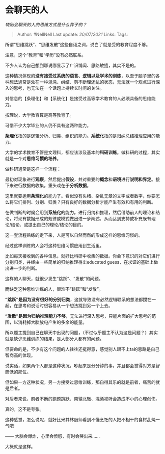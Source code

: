 # 会聊天的人 
*特别会聊天的人的思维方式是什么样子的？*

> Author: #NellNell 
> Last update: *20/07/2021* 
> Links:
> Tags:  
  

所谓“思维跳跃”、“思维发散”这些自诩之词，说白了就是受的教育程度不够。

注意，这个“教育”和“学历”没有必然联系。

不少人认为自己想到哪说哪显示了广识博闻、思路敏捷，其实不是的。

这种情况体现的**没有接受过系统的语言、逻辑以及学术的训练**，以至于脑子里的各种想法通常是处在一种混沌、纠结、剪不断理还乱的状态，无法就一个观点进行深入的思考，也无法在一个话题上持续长时间的关注。

对信息的【条理化】和【系统化】是接受过高等学术教育的人必须具备的思维能力。

按理说，大学教育算是高等教育了。

可惜不少大学毕业的人仍不具有这两种能力。

**条理化**指的是逻辑分析、归类、组织的能力。**系统化**指的是归纳总结推理应用的能力。

大学的学术教育不管是文理科，都应该涉及基本的**科研训练**。做科研的过程，其实就是一个对**思维习惯的培养**。

做科研通常是这样一个流程：

最初对现象进行**观察**，然后提出**假设**，并对重要的**概念**和**语境**进行**说明和界定**。接下来进行数据的收集。重头戏在于**分析数据**。

这里就要运用**条理化**的能力了。看似没有头绪、杂乱无章的文字或者数字，你要怎么将它们排列、分别、归类？只有良好的数据分析才能产生有效和有用的判断。

在做判断的时候会用到**系统化**的能力。进行归纳和推理，然后借助前人的理论和结论，将现有数据形成的规律或模式做出进一步阐述，从而达到支持或补充既有理论/结论、或提出自己的理论/结论的目的。

这一套流程熟练的走下来，人是可以自然而然的形成这样的思维习惯的。

经过这样训练的人会将这种思维习惯应用到生活里。

比如每天接收到的各种信息，就好比科研中收集的数据。你会下意识的对它们进行分别归类，并经由一些简单的归纳推理得出educated guess，在求证的基础上做出进一步的判断。

这样的人聊天，就很少发生“跳跃”、“发散”的问题。

而缺乏这种思维训练的人，很难不“跳跃”和“发散”。

**“跳跃”是因为没有很好的分别归类**，这就导致没有必然逻辑联系的想法都搅在一起，在思考和说话时很容易从一个想法跳到另一个上去。

**“发散”是因为归纳推理能力不够**，无法进行深入思考，只能片面的扩大思考的范围，以消耗掉大脑放电产生的多余的能量。

所以题主提到自己在聊天中出现的问题，（不过似乎题主不认为这是问题？）其实就是缺少思维训练的结果，是大部分人都有的问题。

但要命的是，不少有这个问题的人往往还挺得意，感觉别人跟不上ta的思路是自己智商高的体现。

说实话，如果两个人都是这种状况，吵起来是分分钟的事，并且都会觉得对方是智商低的那位。

但如果一方这种状况，另一方接受过思维训练，那自得其乐的就是前者，痛苦的就是后者。

对后者来说，前者不断的跑题跳跃、南辕北辙、混淆视听会造成不小的心理创伤。

真的，这不是夸张。

这种感觉，怎么说呢，就好比米其林厨师看到不懂烹饪的人把不相干的食材乱炖一气吧

—— 大脑会爆炸，心里会愤怒，有时会哭出来……

大概就是这样。